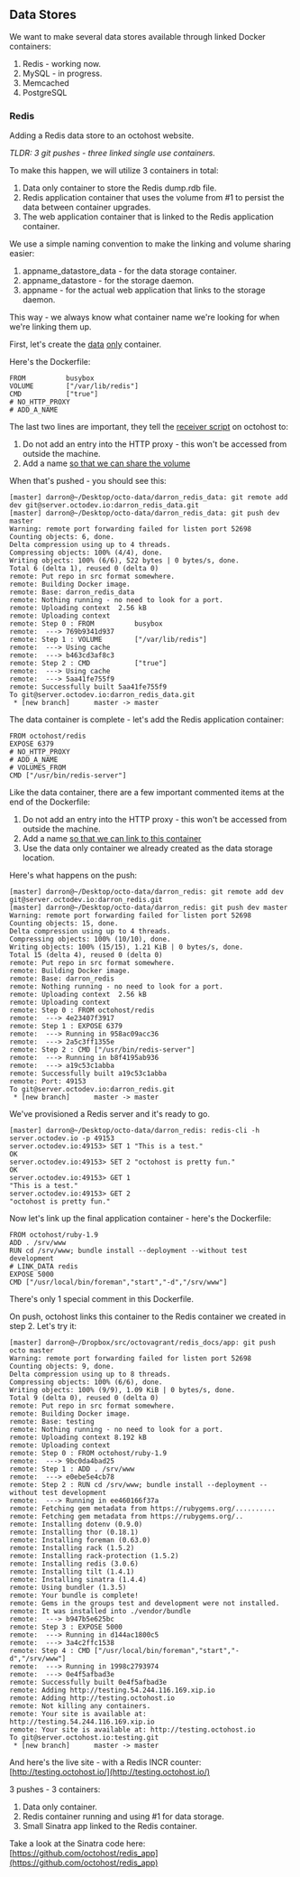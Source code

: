 ## Data Stores

We want to make several data stores available through linked Docker containers:

1. Redis - working now.
2. MySQL - in progress.
3. Memcached
4. PostgreSQL

### Redis

Adding a Redis data store to an octohost website.

*TLDR: 3 git pushes - three linked single use containers.*

To make this happen, we will utilize 3 containers in total:

1. Data only container to store the Redis dump.rdb file.
2. Redis application container that uses the volume from #1 to persist the data between container upgrades.
3. The web application container that is linked to the Redis application container.

We use a simple naming convention to make the linking and volume sharing easier:

1. appname\_datastore\_data - for the data storage container.
2. appname\_datastore - for the storage daemon.
3. appname - for the actual web application that links to the storage daemon.

This way - we always know what container name we're looking for when we're linking them up.

First, let's create the [data](http://www.tech-d.net/2013/12/16/persistent-volumes-with-docker-container-as-volume-pattern/) [only](http://www.offermann.us/2013/12/tiny-docker-pieces-loosely-joined.html) container.

Here's the Dockerfile:

```
FROM          busybox
VOLUME        ["/var/lib/redis"]
CMD           ["true"]
# NO_HTTP_PROXY
# ADD_A_NAME
```

The last two lines are important, they tell the [receiver script](https://github.com/octohost/octohost/blob/master/bin/receiver.sh) on octohost to:

1. Do not add an entry into the HTTP proxy - this won't be accessed from outside the machine.
2. Add a name [so that we can share the volume](http://docs.docker.io/en/latest/use/working_with_volumes/)

When that's pushed - you should see this:

```
[master] darron@~/Desktop/octo-data/darron_redis_data: git remote add dev git@server.octodev.io:darron_redis_data.git
[master] darron@~/Desktop/octo-data/darron_redis_data: git push dev master
Warning: remote port forwarding failed for listen port 52698
Counting objects: 6, done.
Delta compression using up to 4 threads.
Compressing objects: 100% (4/4), done.
Writing objects: 100% (6/6), 522 bytes | 0 bytes/s, done.
Total 6 (delta 1), reused 0 (delta 0)
remote: Put repo in src format somewhere.
remote: Building Docker image.
remote: Base: darron_redis_data
remote: Nothing running - no need to look for a port.
remote: Uploading context  2.56 kB
remote: Uploading context 
remote: Step 0 : FROM          busybox
remote:  ---> 769b9341d937
remote: Step 1 : VOLUME        ["/var/lib/redis"]
remote:  ---> Using cache
remote:  ---> b463cd3af8c3
remote: Step 2 : CMD           ["true"]
remote:  ---> Using cache
remote:  ---> 5aa41fe755f9
remote: Successfully built 5aa41fe755f9
To git@server.octodev.io:darron_redis_data.git
 * [new branch]      master -> master
```

The data container is complete  - let's add the Redis application container:

```
FROM octohost/redis
EXPOSE 6379
# NO_HTTP_PROXY
# ADD_A_NAME
# VOLUMES_FROM
CMD ["/usr/bin/redis-server"]
```

Like the data container, there are a few important commented items at the end of the Dockerfile:

1. Do not add an entry into the HTTP proxy - this won't be accessed from outside the machine.
2. Add a name [so that we can link to this container](http://docs.docker.io/en/latest/use/working_with_volumes/)
3. Use the data only container we already created as the data storage location.

Here's what happens on the push:

```
[master] darron@~/Desktop/octo-data/darron_redis: git remote add dev git@server.octodev.io:darron_redis.git
[master] darron@~/Desktop/octo-data/darron_redis: git push dev master
Warning: remote port forwarding failed for listen port 52698
Counting objects: 15, done.
Delta compression using up to 4 threads.
Compressing objects: 100% (10/10), done.
Writing objects: 100% (15/15), 1.21 KiB | 0 bytes/s, done.
Total 15 (delta 4), reused 0 (delta 0)
remote: Put repo in src format somewhere.
remote: Building Docker image.
remote: Base: darron_redis
remote: Nothing running - no need to look for a port.
remote: Uploading context  2.56 kB
remote: Uploading context 
remote: Step 0 : FROM octohost/redis
remote:  ---> 4e23407f3917
remote: Step 1 : EXPOSE 6379
remote:  ---> Running in 958ac09acc36
remote:  ---> 2a5c3ff1355e
remote: Step 2 : CMD ["/usr/bin/redis-server"]
remote:  ---> Running in b8f4195ab936
remote:  ---> a19c53c1abba
remote: Successfully built a19c53c1abba
remote: Port: 49153
To git@server.octodev.io:darron_redis.git
 * [new branch]      master -> master
 ```
 
 We've provisioned a Redis server and it's ready to go.
 
 ```
 [master] darron@~/Desktop/octo-data/darron_redis: redis-cli -h server.octodev.io -p 49153
 server.octodev.io:49153> SET 1 "This is a test."
 OK
 server.octodev.io:49153> SET 2 "octohost is pretty fun."
 OK
 server.octodev.io:49153> GET 1
 "This is a test."
 server.octodev.io:49153> GET 2
 "octohost is pretty fun."
 ```
 
 Now let's link up the final application container - here's the Dockerfile:
 
 ```
 FROM octohost/ruby-1.9
 ADD . /srv/www
 RUN cd /srv/www; bundle install --deployment --without test development
 # LINK_DATA redis
 EXPOSE 5000
 CMD ["/usr/local/bin/foreman","start","-d","/srv/www"]
 ```
 
 There's only 1 special comment in this Dockerfile. 
 
 On push, octohost links this container to the Redis container we created in step 2. Let's try it:
 
 ```
 [master] darron@~/Dropbox/src/octovagrant/redis_docs/app: git push octo master
 Warning: remote port forwarding failed for listen port 52698
 Counting objects: 9, done.
 Delta compression using up to 8 threads.
 Compressing objects: 100% (6/6), done.
 Writing objects: 100% (9/9), 1.09 KiB | 0 bytes/s, done.
 Total 9 (delta 0), reused 0 (delta 0)
 remote: Put repo in src format somewhere.
 remote: Building Docker image.
 remote: Base: testing
 remote: Nothing running - no need to look for a port.
 remote: Uploading context 8.192 kB
 remote: Uploading context 
 remote: Step 0 : FROM octohost/ruby-1.9
 remote:  ---> 9bc0da4bad25
 remote: Step 1 : ADD . /srv/www
 remote:  ---> e0ebe5e4cb78
 remote: Step 2 : RUN cd /srv/www; bundle install --deployment --without test development
 remote:  ---> Running in ee460166f37a
 remote: Fetching gem metadata from https://rubygems.org/..........
 remote: Fetching gem metadata from https://rubygems.org/..
 remote: Installing dotenv (0.9.0) 
 remote: Installing thor (0.18.1) 
 remote: Installing foreman (0.63.0) 
 remote: Installing rack (1.5.2) 
 remote: Installing rack-protection (1.5.2) 
 remote: Installing redis (3.0.6) 
 remote: Installing tilt (1.4.1) 
 remote: Installing sinatra (1.4.4) 
 remote: Using bundler (1.3.5) 
 remote: Your bundle is complete!
 remote: Gems in the groups test and development were not installed.
 remote: It was installed into ./vendor/bundle
 remote:  ---> b947b5e625bc
 remote: Step 3 : EXPOSE 5000
 remote:  ---> Running in d144ac1800c5
 remote:  ---> 3a4c2ffc1538
 remote: Step 4 : CMD ["/usr/local/bin/foreman","start","-d","/srv/www"]
 remote:  ---> Running in 1998c2793974
 remote:  ---> 0e4f5afbad3e
 remote: Successfully built 0e4f5afbad3e
 remote: Adding http://testing.54.244.116.169.xip.io
 remote: Adding http://testing.octohost.io
 remote: Not killing any containers.
 remote: Your site is available at: http://testing.54.244.116.169.xip.io
 remote: Your site is available at: http://testing.octohost.io
 To git@server.octohost.io:testing.git
  * [new branch]      master -> master
```

And here's the live site - with a Redis INCR counter: [http://testing.octohost.io/](http://testing.octohost.io/)

3 pushes - 3 containers:

1. Data only container.
2. Redis container running and using #1 for data storage.
3. Small Sinatra app linked to the Redis container.

Take a look at the Sinatra code here: [https://github.com/octohost/redis_app](https://github.com/octohost/redis_app)